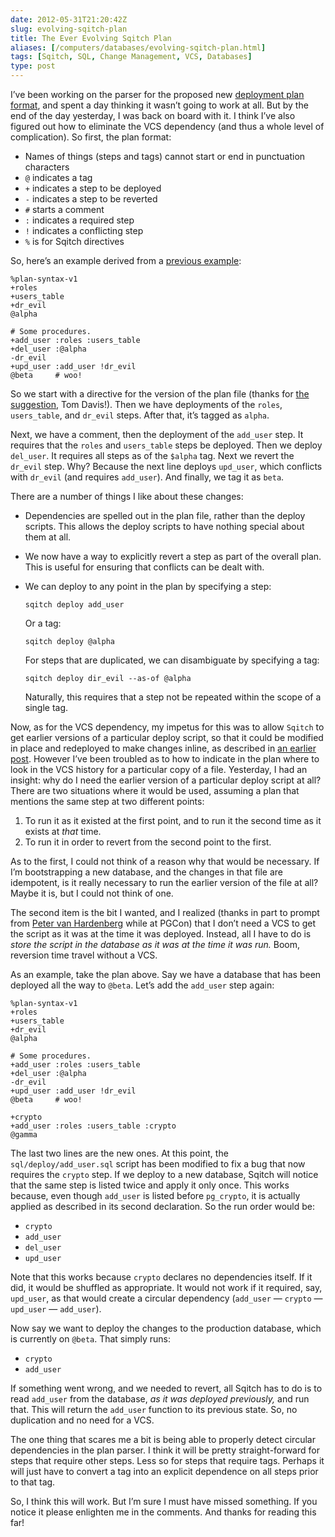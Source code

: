 ```yaml
--- 
date: 2012-05-31T21:20:42Z
slug: evolving-sqitch-plan
title: The Ever Evolving Sqitch Plan
aliases: [/computers/databases/evolving-sqitch-plan.html]
tags: [Sqitch, SQL, Change Management, VCS, Databases]
type: post
---
```


I’ve been working on the parser for the proposed new [deployment plan format],
and spent a day thinking it wasn’t going to work at all. But by the end of the
day yesterday, I was back on board with it. I think I’ve also figured out how to
eliminate the VCS dependency (and thus a whole level of complication). So first,
the plan format:

-   Names of things (steps and tags) cannot start or end in punctuation
    characters
-   `@` indicates a tag
-   `+` indicates a step to be deployed
-   `-` indicates a step to be reverted
-   `#` starts a comment
-   `:` indicates a required step
-   `!` indicates a conflicting step
-   `%` is for Sqitch directives

So, here’s an example derived from a [previous example][deployment plan format]:

    %plan-syntax-v1
    +roles
    +users_table
    +dr_evil
    @alpha

    # Some procedures.
    +add_user :roles :users_table
    +del_user :@alpha
    -dr_evil
    +upd_user :add_user !dr_evil
    @beta     # woo!

So we start with a directive for the version of the plan file (thanks for [the
suggestion], Tom Davis!). Then we have deployments of the `roles`,
`users_table`, and `dr_evil` steps. After that, it’s tagged as `alpha`.

Next, we have a comment, then the deployment of the `add_user` step. It requires
that the `roles` and `users_table` steps be deployed. Then we deploy `del_user`.
It requires all steps as of the `$alpha` tag. Next we revert the `dr_evil` step.
Why? Because the next line deploys `upd_user`, which conflicts with `dr_evil`
(and requires `add_user`). And finally, we tag it as `beta`.

There are a number of things I like about these changes:

-   Dependencies are spelled out in the plan file, rather than the deploy
    scripts. This allows the deploy scripts to have nothing special about them
    at all.

-   We now have a way to explicitly revert a step as part of the overall plan.
    This is useful for ensuring that conflicts can be dealt with.

-   We can deploy to any point in the plan by specifying a step:

        sqitch deploy add_user

    Or a tag:

        sqitch deploy @alpha

    For steps that are duplicated, we can disambiguate by specifying a tag:

        sqitch deploy dir_evil --as-of @alpha

    Naturally, this requires that a step not be repeated within the scope of a
    single tag.

Now, as for the VCS dependency, my impetus for this was to allow `Sqitch` to get
earlier versions of a particular deploy script, so that it could be modified in
place and redeployed to make changes inline, as described in [an earlier post].
However I’ve been troubled as to how to indicate in the plan where to look in
the VCS history for a particular copy of a file. Yesterday, I had an insight:
why do I need the earlier version of a particular deploy script at all? There
are two situations where it would be used, assuming a plan that mentions the
same step at two different points:

1.  To run it as it existed at the first point, and to run it the second time as
    it exists at *that* time.
2.  To run it in order to revert from the second point to the first.

As to the first, I could not think of a reason why that would be necessary. If
I’m bootstrapping a new database, and the changes in that file are idempotent,
is it really necessary to run the earlier version of the file at all? Maybe it
is, but I could not think of one.

The second item is the bit I wanted, and I realized (thanks in part to prompt
from [Peter van Hardenberg] while at PGCon) that I don’t need a VCS to get the
script as it was at the time it was deployed. Instead, all I have to do is
*store the script in the database as it was at the time it was run.* Boom,
reversion time travel without a VCS.

As an example, take the plan above. Say we have a database that has been
deployed all the way to `@beta`. Let’s add the `add_user` step again:

    %plan-syntax-v1
    +roles
    +users_table
    +dr_evil
    @alpha

    # Some procedures.
    +add_user :roles :users_table
    +del_user :@alpha
    -dr_evil
    +upd_user :add_user !dr_evil
    @beta     # woo!

    +crypto
    +add_user :roles :users_table :crypto
    @gamma

The last two lines are the new ones. At this point, the
`sql/deploy/add_user.sql` script has been modified to fix a bug that now
requires the `crypto` step. If we deploy to a new database, Sqitch will notice
that the same step is listed twice and apply it only once. This works because,
even though `add_user` is listed before `pg_crypto`, it is actually applied as
described in its second declaration. So the run order would be:

-   `crypto`
-   `add_user`
-   `del_user`
-   `upd_user`

Note that this works because `crypto` declares no dependencies itself. If it
did, it would be shuffled as appropriate. It would not work if it required, say,
`upd_user`, as that would create a circular dependency (`add_user` — `crypto` —
`upd_user` — `add_user`).

Now say we want to deploy the changes to the production database, which is
currently on `@beta`. That simply runs:

-   `crypto`
-   `add_user`

If something went wrong, and we needed to revert, all Sqitch has to do is to
read `add_user` from the database, *as it was deployed previously,* and run
that. This will return the `add_user` function to its previous state. So, no
duplication and no need for a VCS.

The one thing that scares me a bit is being able to properly detect circular
dependencies in the plan parser. I think it will be pretty straight-forward for
steps that require other steps. Less so for steps that require tags. Perhaps it
will just have to convert a tag into an explicit dependence on all steps prior
to that tag.

So, I think this will work. But I’m sure I must have missed something. If you
notice it please enlighten me in the comments. And thanks for reading this far!

  [deployment plan format]: /computers/databases/sqitch-plan.html
  [the suggestion]: https://past.justatheory.com/computers/databases/sqitch-plan.html#comment-537891454
  [an earlier post]: /computers/databases/sql-change-management-sans-redundancy.html
  [Peter van Hardenberg]: https://www.pgcon.org/2012/schedule/speakers/244.en.html
